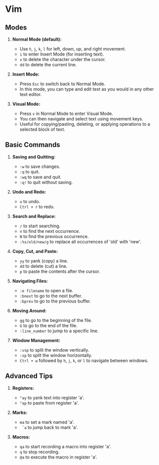 # Vim

## Modes

1. **Normal Mode (default):**

   - Use `h`, `j`, `k`, `l` for left, down, up, and right movement.
   - `i` to enter Insert Mode (for inserting text).
   - `x` to delete the character under the cursor.
   - `dd` to delete the current line.

2. **Insert Mode:**

   - Press `Esc` to switch back to Normal Mode.
   - In this mode, you can type and edit text as you would in any other text editor.

3. **Visual Mode:**
   - Press `v` in Normal Mode to enter Visual Mode.
   - You can then navigate and select text using movement keys.
   - Useful for copying/pasting, deleting, or applying operations to a selected block of text.

## Basic Commands

1. **Saving and Quitting:**

   - `:w` to save changes.
   - `:q` to quit.
   - `:wq` to save and quit.
   - `:q!` to quit without saving.

2. **Undo and Redo:**

   - `u` to undo.
   - `Ctrl + r` to redo.

3. **Search and Replace:**

   - `/` to start searching.
   - `n` to find the next occurrence.
   - `N` to find the previous occurrence.
   - `:%s/old/new/g` to replace all occurrences of 'old' with 'new'.

4. **Copy, Cut, and Paste:**

   - `yy` to yank (copy) a line.
   - `dd` to delete (cut) a line.
   - `p` to paste the contents after the cursor.

5. **Navigating Files:**

   - `:e filename` to open a file.
   - `:bnext` to go to the next buffer.
   - `:bprev` to go to the previous buffer.

6. **Moving Around:**

   - `gg` to go to the beginning of the file.
   - `G` to go to the end of the file.
   - `:line_number` to jump to a specific line.

7. **Window Management:**
   - `:vsp` to split the window vertically.
   - `:sp` to split the window horizontally.
   - `Ctrl + w` followed by `h`, `j`, `k`, or `l` to navigate between windows.

## Advanced Tips

1. **Registers:**

   - `"ay` to yank text into register 'a'.
   - `"ap` to paste from register 'a'.

2. **Marks:**

   - `ma` to set a mark named 'a'.
   - `` `a`` to jump back to mark 'a'.

3. **Macros:**
   - `qa` to start recording a macro into register 'a'.
   - `q` to stop recording.
   - `@a` to execute the macro in register 'a'.
